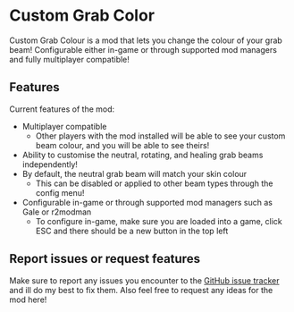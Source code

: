 # Custom Grab Color
Custom Grab Colour is a mod that lets you change the colour of your grab beam! Configurable either in-game or through supported mod managers and fully multiplayer compatible!

## Features
Current features of the mod:
- Multiplayer compatible
   - Other players with the mod installed will be able to see your custom beam colour, and you will be able to see theirs!
- Ability to customise the neutral, rotating, and healing grab beams independently!
- By default, the neutral grab beam will match your skin colour
   - This can be disabled or applied to other beam types through the config menu!
- Configurable in-game or through supported mod managers such as Gale or r2modman
   - To configure in-game, make sure you are loaded into a game, click ESC and there should be a new button in the top left

## Report issues or request features
Make sure to report any issues you encounter to the [GitHub issue tracker](https://github.com/Enchanted-Games/CustomGrabColour-REPO/issues) and ill do my best to fix them. Also feel free to request any ideas for the mod here!
